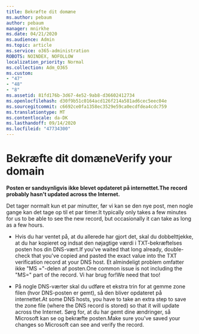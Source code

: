 ```yaml
---
title: Bekræfte dit domæne
ms.author: pebaum
author: pebaum
manager: mnirkhe
ms.date: 04/21/2020
ms.audience: Admin
ms.topic: article
ms.service: o365-administration
ROBOTS: NOINDEX, NOFOLLOW
localization_priority: Normal
ms.collection: Adm_O365
ms.custom:
- "47"
- "48"
- "8"
ms.assetid: 81fd176b-3d67-4e52-9ab8-d36602412734
ms.openlocfilehash: d30f9b51c0164acd126f214a581ad6cec5eec04e
ms.sourcegitcommit: c6692ce0fa1358ec3529e59ca0ecdfdea4cdc759
ms.translationtype: MT
ms.contentlocale: da-DK
ms.lasthandoff: 09/14/2020
ms.locfileid: "47734300"
---
```

# <a name="verify-your-domain"></a><span data-ttu-id="4f9cd-102">Bekræfte dit domæne</span><span class="sxs-lookup"><span data-stu-id="4f9cd-102">Verify your domain</span></span>

 <span data-ttu-id="4f9cd-103">**Posten er sandsynligvis ikke blevet opdateret på internettet.**</span><span class="sxs-lookup"><span data-stu-id="4f9cd-103">**The record probably hasn't updated across the Internet.**</span></span>
  
<span data-ttu-id="4f9cd-104">Det tager normalt kun et par minutter, før vi kan se den nye post, men nogle gange kan det tage op til et par timer.</span><span class="sxs-lookup"><span data-stu-id="4f9cd-104">It typically only takes a few minutes for us to be able to see the new record, but occasionally it can take as long as a few hours.</span></span> 
  
- <span data-ttu-id="4f9cd-105">Hvis du har ventet på, at du allerede har gjort det, skal du dobbelttjekke, at du har kopieret og indsat den nøjagtige værdi i TXT-bekræftelses posten hos din DNS-vært.</span><span class="sxs-lookup"><span data-stu-id="4f9cd-105">If you've waited that long already, double-check that you've copied and pasted the exact value into the TXT verification record at your DNS host.</span></span> <span data-ttu-id="4f9cd-106">Et almindeligt problem omfatter ikke "MS ="-delen af posten.</span><span class="sxs-lookup"><span data-stu-id="4f9cd-106">One common issue is not including the "MS=" part of the record.</span></span> <span data-ttu-id="4f9cd-107">Vi har brug for!</span><span class="sxs-lookup"><span data-stu-id="4f9cd-107">We need that too!</span></span>

- <span data-ttu-id="4f9cd-108">På nogle DNS-værter skal du udføre et ekstra trin for at gemme zone filen (hvor DNS-posten er gemt), så den bliver opdateret på internettet.</span><span class="sxs-lookup"><span data-stu-id="4f9cd-108">At some DNS hosts, you have to take an extra step to save the zone file (where the DNS record is stored) so that it will update across the Internet.</span></span> <span data-ttu-id="4f9cd-109">Sørg for, at du har gemt dine ændringer, så Microsoft kan se og bekræfte posten.</span><span class="sxs-lookup"><span data-stu-id="4f9cd-109">Make sure you've saved your changes so Microsoft can see and verify the record.</span></span>

